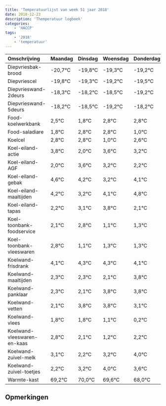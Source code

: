 ```yaml
---
title: 'Temperatuurlijst van week 51 jaar 2018'
date: 2018-12-23
description: 'Themperatuur logboek'
categories:
    - 'HACCP'
tags:
    - '2018'
    - 'temperatuur'
---
```

|Omschrijving|Maandag|Dinsdag|Woensdag|Donderdag|Vrijdag|Zaterdag|Zondag|
|:---|:---|:---|:---|:---|:---|:---|:---|
|Diepvriesbak-brood|-20,7°C|-19,8°C|-19,3°C|-19,2°C|-19,5°C|-20,2°C|-19,2°C|
|Diepvriescel|-19,8°C|-19,3°C|-19,2°C|-19,5°C|-20,2°C|-19,2°C|-19,2°C|
|Diepvrieswand-2deurs|-18,3°C|-18,2°C|-18,5°C|-19,2°C|-18,2°C|-18,2°C|-20,0°C|
|Diepvrieswand-5deurs|-18,2°C|-18,5°C|-19,2°C|-18,2°C|-18,2°C|-20,0°C|-18,4°C|
|Food-koelwerkbank|2,5°C|1,8°C|2,8°C|2,8°C|1,0°C|2,6°C|2,2°C|
|Food-saladiare|1,8°C|2,8°C|2,8°C|1,0°C|2,6°C|2,2°C|1,2°C|
|Koelcel|2,8°C|2,8°C|1,0°C|2,6°C|2,2°C|1,2°C|2,1°C|
|Koel-eiland-actie|3,8°C|2,0°C|3,6°C|3,2°C|2,2°C|3,1°C|3,8°C|
|Koel-eiland-AGF|2,0°C|3,6°C|3,2°C|2,2°C|3,1°C|3,8°C|2,1°C|
|Koel-eiland-gebak|4,6°C|4,2°C|3,2°C|4,1°C|4,8°C|3,1°C|3,3°C|
|Koel-eiland-maaltijden|4,2°C|3,2°C|4,1°C|4,8°C|3,1°C|3,3°C|3,3°C|
|Koel-eiland-tapas|2,2°C|3,1°C|3,8°C|2,1°C|2,3°C|2,3°C|2,1°C|
|Koel-toonbank-foodservice|2,1°C|2,8°C|1,1°C|1,3°C|1,3°C|1,1°C|2,8°C|
|Koel-toonbank-vleeswaren|2,8°C|1,1°C|1,3°C|1,3°C|1,1°C|2,8°C|2,8°C|
|Koelwand-frisdrank|4,1°C|4,3°C|4,3°C|4,1°C|5,8°C|5,8°C|5,1°C|
|Koelwand-maaltijden|2,3°C|2,3°C|2,1°C|3,8°C|3,8°C|3,1°C|2,2°C|
|Koelwand-panklaar|2,3°C|2,1°C|3,8°C|3,8°C|3,1°C|2,2°C|3,2°C|
|Koelwand-vetten|2,1°C|3,8°C|3,8°C|3,1°C|2,2°C|3,2°C|4,0°C|
|Koelwand-vlees|1,8°C|1,8°C|1,1°C|0,2°C|1,2°C|2,0°C|1,6°C|
|Koelwand-vleeswaren-en-kaas|2,8°C|2,1°C|1,2°C|2,2°C|3,0°C|2,6°C|1,0°C|
|Koelwand-zuivel-melk|3,1°C|2,2°C|3,2°C|4,0°C|3,6°C|2,0°C|2,3°C|
|Koelwand-zuivel-toetjes|2,2°C|3,2°C|4,0°C|3,6°C|2,0°C|2,3°C|3,8°C|
|Warmte-kast|69,2°C|70,0°C|69,6°C|68,0°C|68,3°C|69,8°C|69,8°C|

## Opmerkingen


